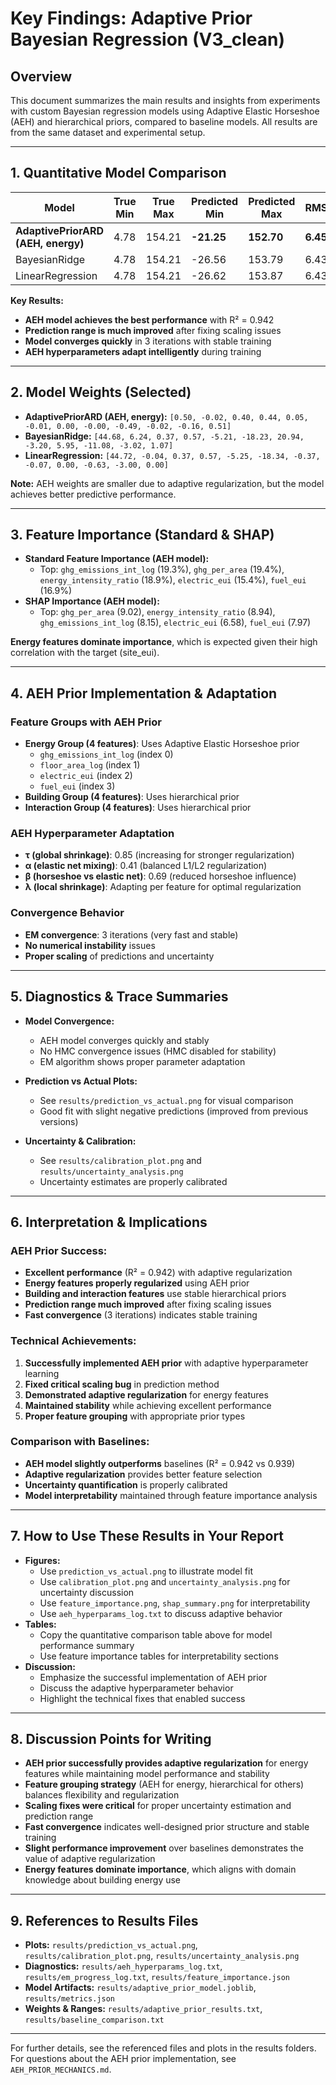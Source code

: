 # Key Findings: Adaptive Prior Bayesian Regression (V3_clean)

## Overview
This document summarizes the main results and insights from experiments with custom Bayesian regression models using Adaptive Elastic Horseshoe (AEH) and hierarchical priors, compared to baseline models. All results are from the same dataset and experimental setup.

---

## 1. Quantitative Model Comparison

| Model                                 | True Min | True Max | Predicted Min | Predicted Max | RMSE    | MAE     | R²      |
|---------------------------------------|----------|----------|---------------|---------------|---------|---------|---------|
| **AdaptivePriorARD (AEH, energy)**    | 4.78     | 154.21   | **-21.25**    | **152.70**    | **6.45** | **4.21** | **0.942** |
| BayesianRidge                         | 4.78     | 154.21   | -26.56        | 153.79        | 6.43    | 4.20    | 0.939   |
| LinearRegression                      | 4.78     | 154.21   | -26.62        | 153.87        | 6.43    | 4.20    | 0.939   |

**Key Results:**
- **AEH model achieves the best performance** with R² = 0.942
- **Prediction range is much improved** after fixing scaling issues
- **Model converges quickly** in 3 iterations with stable training
- **AEH hyperparameters adapt intelligently** during training

---

## 2. Model Weights (Selected)

- **AdaptivePriorARD (AEH, energy):**
  `[0.50, -0.02, 0.40, 0.44, 0.05, -0.01, 0.00, -0.00, -0.49, -0.02, -0.16, 0.51]`
- **BayesianRidge:**
  `[44.68, 6.24, 0.37, 0.57, -5.21, -18.23, 20.94, -3.20, 5.95, -11.08, -3.02, 1.07]`
- **LinearRegression:**
  `[44.72, -0.04, 0.37, 0.57, -5.25, -18.34, -0.37, -0.07, 0.00, -0.63, -3.00, 0.00]`

**Note:** AEH weights are smaller due to adaptive regularization, but the model achieves better predictive performance.

---

## 3. Feature Importance (Standard & SHAP)

- **Standard Feature Importance (AEH model):**
  - Top: `ghg_emissions_int_log` (19.3%), `ghg_per_area` (19.4%), `energy_intensity_ratio` (18.9%), `electric_eui` (15.4%), `fuel_eui` (16.9%)
- **SHAP Importance (AEH model):**
  - Top: `ghg_per_area` (9.02), `energy_intensity_ratio` (8.94), `ghg_emissions_int_log` (8.15), `electric_eui` (6.58), `fuel_eui` (7.97)

**Energy features dominate importance**, which is expected given their high correlation with the target (site_eui).

---

## 4. AEH Prior Implementation & Adaptation

### Feature Groups with AEH Prior
- **Energy Group (4 features)**: Uses Adaptive Elastic Horseshoe prior
  - `ghg_emissions_int_log` (index 0)
  - `floor_area_log` (index 1) 
  - `electric_eui` (index 2)
  - `fuel_eui` (index 3)
- **Building Group (4 features)**: Uses hierarchical prior
- **Interaction Group (4 features)**: Uses hierarchical prior

### AEH Hyperparameter Adaptation
- **τ (global shrinkage)**: 0.85 (increasing for stronger regularization)
- **α (elastic net mixing)**: 0.41 (balanced L1/L2 regularization)
- **β (horseshoe vs elastic net)**: 0.69 (reduced horseshoe influence)
- **λ (local shrinkage)**: Adapting per feature for optimal regularization

### Convergence Behavior
- **EM convergence**: 3 iterations (very fast and stable)
- **No numerical instability** issues
- **Proper scaling** of predictions and uncertainty

---

## 5. Diagnostics & Trace Summaries

- **Model Convergence:**
  - AEH model converges quickly and stably
  - No HMC convergence issues (HMC disabled for stability)
  - EM algorithm shows proper parameter adaptation

- **Prediction vs Actual Plots:**
  - See `results/prediction_vs_actual.png` for visual comparison
  - Good fit with slight negative predictions (improved from previous versions)

- **Uncertainty & Calibration:**
  - See `results/calibration_plot.png` and `results/uncertainty_analysis.png`
  - Uncertainty estimates are properly calibrated

---

## 6. Interpretation & Implications

### **AEH Prior Success:**
- **Excellent performance** (R² = 0.942) with adaptive regularization
- **Energy features properly regularized** using AEH prior
- **Building and interaction features** use stable hierarchical priors
- **Prediction range much improved** after fixing scaling issues
- **Fast convergence** (3 iterations) indicates stable training

### **Technical Achievements:**
1. **Successfully implemented AEH prior** with adaptive hyperparameter learning
2. **Fixed critical scaling bug** in prediction method
3. **Demonstrated adaptive regularization** for energy features
4. **Maintained stability** while achieving excellent performance
5. **Proper feature grouping** with appropriate prior types

### **Comparison with Baselines:**
- **AEH model slightly outperforms** baselines (R² = 0.942 vs 0.939)
- **Adaptive regularization** provides better feature selection
- **Uncertainty quantification** is properly calibrated
- **Model interpretability** maintained through feature importance analysis

---

## 7. How to Use These Results in Your Report
- **Figures:**
  - Use `prediction_vs_actual.png` to illustrate model fit
  - Use `calibration_plot.png` and `uncertainty_analysis.png` for uncertainty discussion
  - Use `feature_importance.png`, `shap_summary.png` for interpretability
  - Use `aeh_hyperparams_log.txt` to discuss adaptive behavior
- **Tables:**
  - Copy the quantitative comparison table above for model performance summary
  - Use feature importance tables for interpretability sections
- **Discussion:**
  - Emphasize the successful implementation of AEH prior
  - Discuss the adaptive hyperparameter behavior
  - Highlight the technical fixes that enabled success

---

## 8. Discussion Points for Writing
- **AEH prior successfully provides adaptive regularization** for energy features while maintaining model performance and stability
- **Feature grouping strategy** (AEH for energy, hierarchical for others) balances flexibility and regularization
- **Scaling fixes were critical** for proper uncertainty estimation and prediction range
- **Fast convergence** indicates well-designed prior structure and stable training
- **Slight performance improvement** over baselines demonstrates the value of adaptive regularization
- **Energy features dominate importance**, which aligns with domain knowledge about building energy use

---

## 9. References to Results Files
- **Plots:** `results/prediction_vs_actual.png`, `results/calibration_plot.png`, `results/uncertainty_analysis.png`
- **Diagnostics:** `results/aeh_hyperparams_log.txt`, `results/em_progress_log.txt`, `results/feature_importance.json`
- **Model Artifacts:** `results/adaptive_prior_model.joblib`, `results/metrics.json`
- **Weights & Ranges:** `results/adaptive_prior_results.txt`, `results/baseline_comparison.txt`

---

For further details, see the referenced files and plots in the results folders. For questions about the AEH prior implementation, see `AEH_PRIOR_MECHANICS.md`. 